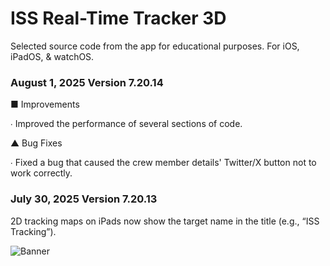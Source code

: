 # ISS Real-Time Tracker 3D
Selected source code from the app for educational purposes.
For iOS, iPadOS, & watchOS.

### August 1, 2025 Version 7.20.14
■ Improvements

∙ Improved the performance of several sections of code.

▲ Bug Fixes

∙ Fixed a bug that caused the crew member details' Twitter/X button not to work correctly.

### July 30, 2025 Version 7.20.13
2D tracking maps on iPads now show the target name in the title (e.g., “ISS Tracking”).

![Banner](https://github.com/MDStebel/ISS-Real-Time-Tracker-3D-Public/blob/a65cc29d34eca2d13f910746b8e7fc1ab198a94c/Banner%20-%20ISS%20Real-Time%20Tracker%203D.png "ISS Real-Time Tracker 3D Screen Shots")
